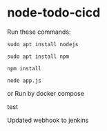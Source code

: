 # node-todo-cicd

Run these commands:


`sudo apt install nodejs`


`sudo apt install npm`


`npm install`

`node app.js`

or Run by docker compose

test

Updated webhook to jenkins
